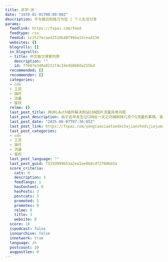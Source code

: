 ```yaml
---
title: 非学·派'
date: "1970-01-01T00:00:00Z"
description: 不与偏见和痼习为伍 | 个人生活分享
params:
  feedlink: https://fxpai.com/feed
  feedtype: rss
  feedid: 1c2527ecae42519b40f99ba15cead130
  websites: {}
  blogrolls: []
  in_blogrolls:
  - title: 中文独立博客列表
    description: ""
    id: 7fb87e348a8211f4c19e4b0b0da225bd
  recommended: []
  recommender: []
  categories:
  - cdn
  - 工具
  - 插件
  - 流量
  - 鉴权
  relme: {}
  last_post_title: 用URLAuth插件解决网站CDN图片流量异常问题
  last_post_description: 由于去年发生过CDN在一天之内被刷掉几百个G流量的事情，虽然后来采取了拉黑IP、设置CDN防盗链、设置流量封顶
  last_post_date: "2025-06-07T07:36:05Z"
  last_post_link: https://fxpai.com/yongtaoxiaotaodechajianchedijiejuewangzhantupianliuliangyichangwenti/
  last_post_categories:
  - cdn
  - 工具
  - 插件
  - 流量
  - 鉴权
  last_post_language: ""
  last_post_guid: f533d999b53a2ea1ee9b8cd72f60bb5a
  score_criteria:
    cats: 0
    description: 3
    feedlangs: 1
    hasContent: 0
    hasPosts: 3
    postcats: 3
    promoted: 5
    promotes: 0
    relme: 0
    title: 3
    website: 0
  score: 18
  ispodcast: false
  isnoarchive: false
  innetwork: true
  language: zh
  postcount: 10
  avgpostlen: 0
---
```

